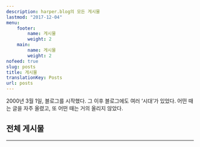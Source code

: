 ```yaml
---
description: harper.blog의 모든 게시물
lastmod: "2017-12-04"
menu:
    footer:
        name: 게시물
        weight: 2
    main:
        name: 게시물
        weight: 2
nofeed: true
slug: posts
title: 게시물
translationKey: Posts
url: posts
---
```


2000년 3월 1일, 블로그를 시작했다. 그 이후 블로그에도 여러 ‘시대’가 있었다. 어떤 때는 글을 자주 올렸고, 또 어떤 때는 거의 올리지 않았다.

## 전체 게시물

---
